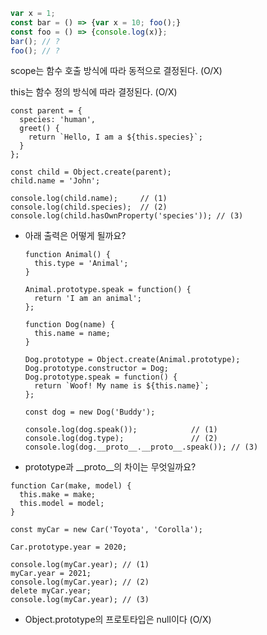 ```jsx
var x = 1;
const bar = () => {var x = 10; foo();}
const foo = () => {console.log(x)};
bar(); // ?
foo(); // ?
```
scope는 함수 호출 방식에 따라 동적으로 결정된다. (O/X)

this는 함수 정의 방식에 따라 결정된다. (O/X)

```tsx
const parent = {
  species: 'human',
  greet() {
    return `Hello, I am a ${this.species}`;
  }
};

const child = Object.create(parent);
child.name = 'John';

console.log(child.name);     // (1)
console.log(child.species);  // (2)
console.log(child.hasOwnProperty('species')); // (3)

```

- 아래 출력은 어떻게 될까요?
    
    ```tsx
    function Animal() {
      this.type = 'Animal';
    }
    
    Animal.prototype.speak = function() {
      return 'I am an animal';
    };
    
    function Dog(name) {
      this.name = name;
    }
    
    Dog.prototype = Object.create(Animal.prototype);
    Dog.prototype.constructor = Dog;
    Dog.prototype.speak = function() {
      return `Woof! My name is ${this.name}`;
    };
    
    const dog = new Dog('Buddy');
    
    console.log(dog.speak());            // (1)
    console.log(dog.type);               // (2)
    console.log(dog.__proto__.__proto__.speak()); // (3)
    
    ```
    

- prototype과 __proto__의 차이는 무엇일까요?

```tsx
function Car(make, model) {
  this.make = make;
  this.model = model;
}

const myCar = new Car('Toyota', 'Corolla');

Car.prototype.year = 2020;

console.log(myCar.year); // (1)
myCar.year = 2021;
console.log(myCar.year); // (2)
delete myCar.year;
console.log(myCar.year); // (3)

```

- Object.prototype의 프로토타입은 null이다 (O/X)
